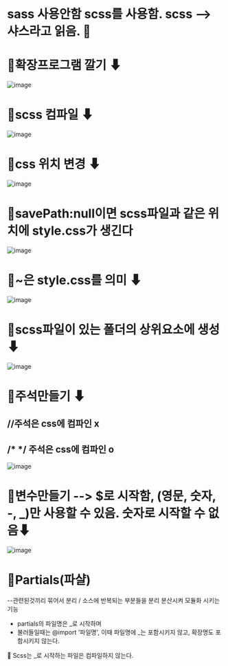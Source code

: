 # sass 사용안함 scss를 사용함. scss --> 샤스라고 읽음. 🍍

# 🐸확장프로그램 깔기 ⬇ 

![image](https://github.com/myunzzhang/sass/assets/129017008/a8fbc53e-ac44-45ef-8f8b-f09ba5a20511)


# 🐸scss 컴파일 ⬇

![image](https://github.com/myunzzhang/sass/assets/129017008/76232ffa-03d1-4bd1-b446-bd06478964f9)


# 🐸css 위치 변경 ⬇

![image](https://github.com/myunzzhang/sass/assets/129017008/fb1c48dd-6a2d-40f1-aa69-2b7d49a7fe59)


# 🐸savePath:null이면 scss파일과 같은 위치에 style.css가 생긴다

![image](https://github.com/myunzzhang/sass/assets/129017008/76dacc50-50d5-4bba-a905-9bcc2ed2f848)


# 🐸~은 style.css를 의미 ⬇

![image](https://github.com/myunzzhang/sass/assets/129017008/79205e7e-3faf-445a-bf77-abd05948e518)


# 🐸scss파일이 있는 폴더의 상위요소에 생성 ⬇

![image](https://github.com/myunzzhang/sass/assets/129017008/46016930-7fd0-4d5f-990f-da456e7178e3)


# 🐸주석만들기 ⬇
## //주석은 css에 컴파인 x
##  /* */ 주석은 css에 컴파인 o

![image](https://github.com/myunzzhang/sass/assets/129017008/e4a76bd7-75b3-4181-bc7c-0bbf693fd731)


# 🐸변수만들기 --> $로 시작함, (영문, 숫자, -, _)만 사용할 수 있음. 숫자로 시작할 수 없음⬇

![image](https://github.com/myunzzhang/sass/assets/129017008/8f09d322-0f59-4faf-892d-3c25399a3d27)


# 🐸Partials(파샬)
--관련된것끼리 묶어서 분리 / 소스에 반복되는 부분들을 분리 분산시켜 모듈화 시키는 기능 

  * partials의 파일명은 _로 시작하며
  * 불러들일때는 @import '파일명',  이때 파일명에 _는 포함시키지 않고, 확장명도 포함시키지 않는다. 

💢 Scss는 _로 시작하는 파일은 컴파일하지 않는다.
